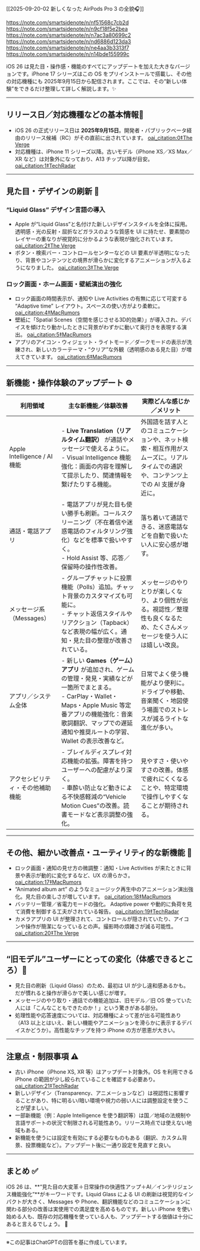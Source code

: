 [[2025-09-20-02 新しくなった AirPods Pro 3 の全貌🎧]]

https://note.com/smartsidenote/n/nf51568c7cb2d
https://note.com/smartsidenote/n/n9cf18f5e2bea
https://note.com/smartsidenote/n/n7ac3a80699c2
https://note.com/smartsidenote/n/nd6886d123da3
https://note.com/smartsidenote/n/ne4aa3b3313f7
https://note.com/smartsidenote/n/n14bde155999c

iOS 26 は見た目・操作感・機能のすべてにアップデートを加えた大きなバージョンです。iPhone 17 シリーズはこの OS をプリインストールで搭載し、その他の対応機種にも 2025年9月15日から配信されます。ここでは、その“新しい体験”をできるだけ整理して詳しく解説します。✨

---

## リリース日／対応機種などの基本情報📅

- iOS 26 の正式リリース日は **2025年9月15日**。開発者・パブリックベータ経由のリリース候補（RC）がその直前に出されています。  [oai_citation:0‡The Verge](https://www.theverge.com/news/770784/apple-ios-26-release-date-liquid-glass?utm_source=chatgpt.com)  
- 対応機種は、iPhone 11 シリーズ以降。古いモデル（iPhone XS／XS Max／XR など）は対象外になっており、A13 チップ以降が目安。  [oai_citation:1‡TechRadar](https://www.techradar.com/phones/ios/ios-26?utm_source=chatgpt.com)  

---

## 見た目・デザインの刷新 🎨

### “Liquid Glass” デザイン言語の導入

- Apple が“Liquid Glass”と名付けた新しいデザインスタイルを全体に採用。透明感・光の反射・屈折などガラスのような質感を UI に持たせ、要素間のレイヤーの重なりが視覚的に分かるような表現が強化されています。  [oai_citation:2‡The Verge](https://www.theverge.com/news/770784/apple-ios-26-release-date-liquid-glass?utm_source=chatgpt.com)  
- ボタン・検索バー・コントロールセンターなどの UI 要素が半透明になったり、背景やコンテンツとの境界が滑らかに変化するアニメーションが入るようになりました。  [oai_citation:3‡The Verge](https://www.theverge.com/news/770784/apple-ios-26-release-date-liquid-glass?utm_source=chatgpt.com)  

### ロック画面・ホーム画面・壁紙演出の強化

- ロック画面の時間表示が、通知や Live Activities の有無に応じて可変する “Adaptive time” レイアウト。スペースの使い方がより柔軟に。  [oai_citation:4‡MacRumors](https://www.macrumors.com/2025/09/09/ios-26-release-notes/?utm_source=chatgpt.com)  
- 壁紙に「Spatial Scenes（空間を感じさせる3D的効果）」が導入され、デバイスを傾けたり動かしたときに背景がわずかに動いて奥行きを表現する演出。  [oai_citation:5‡MacRumors](https://www.macrumors.com/2025/09/09/ios-26-release-notes/?utm_source=chatgpt.com)  
- アプリのアイコン・ウィジェット・ライトモード／ダークモードの表示が洗練され、新しいカラーテーマ・“クリア”な外観（透明感のある見た目）が増えてきています。  [oai_citation:6‡MacRumors](https://www.macrumors.com/2025/09/09/ios-26-release-notes/?utm_source=chatgpt.com)  

---

## 新機能・操作体験のアップデート ⚙️

| 利用領域                       | 主な新機能／体験改善                                                                                                                                          | 実際どんな感じか／メリット                                                        |
| -------------------------- | --------------------------------------------------------------------------------------------------------------------------------------------------- | -------------------------------------------------------------------- |
| Apple Intelligence / AI 機能 | - **Live Translation（リアルタイム翻訳）** が通話やメッセージで使えるように。  <br> - Visual Intelligence 機能強化：画面の内容を理解して提示したり、関連情報を繋げたりする機能。                                  | 外国語を話す人とのコミュニケーションや、ネット検索・相互作用がスムーズに。リアルタイムでの通訳や、コンテンツ上での AI 支援が身近に。 |
| 通話・電話アプリ                   | - 電話アプリが見た目も使い勝手も刷新。コールスクリーニング（不在着信や迷惑電話のフィルタリング強化）などを標準で扱いやすく。  <br> - Hold Assist 等、応答／保留時の操作性改善。                                                 | 落ち着いて通話できる、迷惑電話などを自動で扱いたい人に安心感が増す。                                   |
| メッセージ系（Messages）           | - グループチャットに投票機能（Polls）追加。チャット背景のカスタマイズも可能に。  <br> - チャット返信スタイルやリアクション（Tapback）など表現の幅が広く。通知・見た目の整理が改善されている。                                          | メッセージのやりとりが楽しくなり、より個性が出る。視認性／整理性も良くなるため、たくさんメッセージを使う人には嬉しい改良。        |
| アプリ／システム全体                 | - 新しい **Games（ゲーム）アプリ** が追加され、ゲームの管理・発見・実績などが一箇所でまとまる。 <br> - CarPlay・Wallet・Maps・Apple Music 等定番アプリの機能強化：音楽歌詞翻訳、マップでの遅延通知や推奨ルートの学習、Wallet の表示改善など。 | 日常でよく使う機能がより便利に。ドライブや移動、音楽聞く・地図使う場面でのストレスが減るライトな進化が多い。               |
| アクセシビリティ・その他補助機能           | - ブレイルディスプレイ対応機能の拡張。障害を持つユーザーへの配慮がより深く。 <br> - 車酔い防止など動きによる不快感軽減の“Vehicle Motion Cues”の改善。読書モードなど表示調整の強化。                                           | 見やすさ・使いやすさの改善。体感で疲れにくくなることや、特定環境で操作しやすくなることが期待される。                   |

---

## その他、細かい改善点・ユーティリティ的な新機能 🧰

- ロック画面・通知の見せ方の微調整：通知・Live Activities が来たときに背景や表示が動的に変化するなど、UX の滑らかさ。  [oai_citation:17‡MacRumors](https://www.macrumors.com/2025/09/09/ios-26-release-notes/?utm_source=chatgpt.com)  
- “Animated album art” のようなミュージック再生中のアニメーション演出強化。見た目の楽しさが増しています。  [oai_citation:18‡MacRumors](https://www.macrumors.com/2025/09/09/ios-26-release-notes/?utm_source=chatgpt.com)  
- バッテリー管理／省電力モードの強化。 Adaptive power や動的に負荷を見て消費を制御する工夫がされている報告。  [oai_citation:19‡TechRadar](https://www.techradar.com/phones/ios/ios-26?utm_source=chatgpt.com)  
- カメラアプリの UI が整理されて、コントロールが隠されていたり、アイコンや操作が簡潔になっているとの声。撮影時の煩雑さが減る可能性。  [oai_citation:20‡The Verge](https://www.theverge.com/news/678305/apple-ios-26-wwdc-2025?utm_source=chatgpt.com)  

---

## “旧モデル”ユーザーにとっての変化（体感できるところ）👀

- 見た目の刷新（Liquid Glass）のため、最初は UI が少し違和感あるかも。だが慣れると操作が滑らかで美しい感じが増す。  
- メッセージのやり取り・通話での機能追加は、旧モデル／旧 OS 使っていた人には「こんなこともできたのか！」という驚きがある部分。  
- 処理性能や応答速度については、対応機種によって差が出る可能性あり（A13 以上とはいえ、新しい機能やアニメーションを滑らかに表示するデバイスかどうか）。高性能なチップを持つ iPhone の方が恩恵が大きい。  

---

## 注意点・制限事項 ⚠️

- 古い iPhone（iPhone XS, XR 等）はアップデート対象外。OS を利用できる iPhone の範囲が少し絞られていることを確認する必要あり。  [oai_citation:21‡TechRadar](https://www.techradar.com/phones/ios/ios-26?utm_source=chatgpt.com)  
- 新しいデザイン（Transparency、アニメーションなど）は視認性に影響することがあり、特に明るい/暗い環境や視力の弱い人には調整設定を使うことが望ましい。  
- 一部新機能（例：Apple Intelligence を使う翻訳等）は国／地域の法規制や言語サポートの状況で制限される可能性あり。リリース時点では使えない地域もある。  
- 新機能を使うには設定を有効にする必要なものもある（翻訳、カスタム背景、投票機能など）。アップデート後に一通り設定を見直すと良い。

---

## まとめ ✅

iOS 26 は、**“見た目の大変革＋日常操作の快適性アップ＋AI／インテリジェンス機能強化”**がキーワードです。Liquid Glass による UI の刷新は視覚的なインパクトが大きく、Messages や Phone、翻訳機能などのコミュニケーションに関わる部分の改善は実使用での満足度を高めるものです。新しい iPhone を使い始める人も、既存の対応機種を使っている人も、アップデートする価値は十分にあると言えるでしょう。 🎉

---

※この記事はChatGPTの回答を基に作成しています。  


